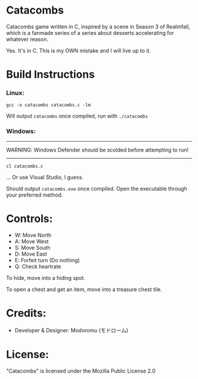 # Catacombs
Catacombs game written in C, inspired by a scene in Season 3 of Realmfall, which is a fanmade series of a series about desserts accelerating for whatever reason.

Yes. It's in C. This is my OWN mistake and I will live up to it.

# Build Instructions
### Linux:
```
gcc -o catacombs catacombs.c -lm
```
Will output `catacombs` once compiled, run with `./catacombs`

### Windows:
***
WARNING: Windows Defender should be scolded before attempting to run!
***
```
cl catacombs.c
```
... Or use Visual Studio, I guess.

Should output `catacombs.exe` once compiled. Open the executable through your preferred method.

# Controls:

- W: Move North
- A: Move West
- S: Move South
- D: Move East
- E: Forfeit turn (Do nothing)
- Q: Check heartrate

To hide, move into a hiding spot.

To open a chest and get an item, move into a treasure chest tile.

# Credits:
- Developer & Designer: Modoromu (モドローム)

# License:
"Catacombs" is licensed under the Mozilla Public License 2.0
